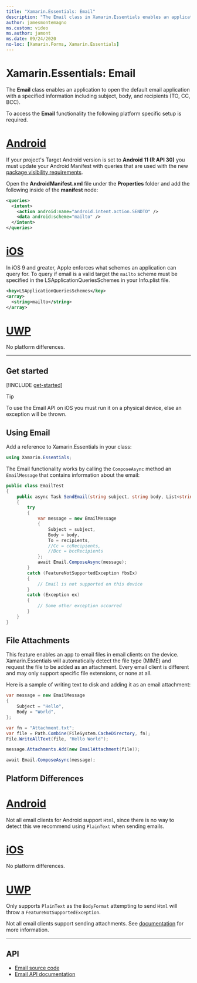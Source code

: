 ```yaml
---
title: "Xamarin.Essentials: Email"
description: "The Email class in Xamarin.Essentials enables an application to open the default email application with a specified information including subject, body, and recipients (TO, CC, BCC)."
author: jamesmontemagno
ms.custom: video
ms.author: jamont
ms.date: 09/24/2020
no-loc: [Xamarin.Forms, Xamarin.Essentials]
---
```


# Xamarin.Essentials: Email

The **Email** class enables an application to open the default email application with a specified information including subject, body, and recipients (TO, CC, BCC).

To access the **Email** functionality the following platform specific setup is required.

# [Android](#tab/android)

If your project's Target Android version is set to **Android 11 (R API 30)** you must update your Android Manifest with queries that are used with the new [package visibility requirements](https://developer.android.com/preview/privacy/package-visibility).

Open the **AndroidManifest.xml** file under the **Properties** folder and add the following inside of the **manifest** node:

```xml
<queries>
  <intent>
    <action android:name="android.intent.action.SENDTO" />
    <data android:scheme="mailto" />
  </intent>
</queries>
```

# [iOS](#tab/ios)

In iOS 9 and greater, Apple enforces what schemes an application can query for. To query if email is a valid target the `mailto` scheme must be specified in the  LSApplicationQueriesSchemes in your Info.plist file.

```xml
<key>LSApplicationQueriesSchemes</key>
<array>
  <string>mailto</string>
</array>
```

# [UWP](#tab/uwp)

No platform differences.

-----

## Get started

[!INCLUDE [get-started](includes/get-started.md)]

> [!TIP]
> To use the Email API on iOS you must run it on a physical device, else an exception will be thrown.

## Using Email

Add a reference to Xamarin.Essentials in your class:

```csharp
using Xamarin.Essentials;
```

The Email functionality works by calling the `ComposeAsync` method an `EmailMessage` that contains information about the email:

```csharp
public class EmailTest
{
    public async Task SendEmail(string subject, string body, List<string> recipients)
    {
        try
        {
            var message = new EmailMessage
            {
                Subject = subject,
                Body = body,
                To = recipients,
                //Cc = ccRecipients,
                //Bcc = bccRecipients
            };
            await Email.ComposeAsync(message);
        }
        catch (FeatureNotSupportedException fbsEx)
        {
            // Email is not supported on this device
        }
        catch (Exception ex)
        {
            // Some other exception occurred
        }
    }
}
```

## File Attachments

This feature enables an app to email files in email clients on the device. Xamarin.Essentials will automatically detect the file type (MIME) and request the file to be added as an attachment. Every email client is different and may only support specific file extensions, or none at all.

Here is a sample of writing text to disk and adding it as an email attachment:

```csharp
var message = new EmailMessage
{
    Subject = "Hello",
    Body = "World",
};

var fn = "Attachment.txt";
var file = Path.Combine(FileSystem.CacheDirectory, fn);
File.WriteAllText(file, "Hello World");

message.Attachments.Add(new EmailAttachment(file));

await Email.ComposeAsync(message);
```

## Platform Differences

# [Android](#tab/android)

Not all email clients for Android support `Html`, since there is no way to detect this we recommend using `PlainText` when sending emails.

# [iOS](#tab/ios)

No platform differences.

# [UWP](#tab/uwp)

Only supports `PlainText` as the `BodyFormat` attempting to send `Html` will throw a `FeatureNotSupportedException`.

Not all email clients support sending attachments. See [documentation](/windows/uwp/contacts-and-calendar/sending-email) for more information.

-----

## API

- [Email source code](https://github.com/xamarin/Essentials/tree/main/Xamarin.Essentials/Email)
- [Email API documentation](xref:Xamarin.Essentials.Email)

